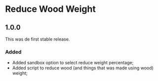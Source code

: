 # Reduce Wood Weight


## 1.0.0

This was de first stable release.


### Added

- Added sandbox option to select reduce weight percentage;
- Added script to reduce wood (and things that was made using wood) weight;
